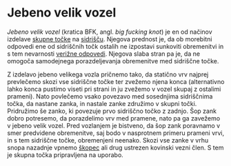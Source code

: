 # Jebeno velik vozel

_Jebeno velik vozel_ (kratica BFK, angl. _big fucking knot_) je en od načinov
izdelave [skupne točke](/skupna-tocka) na [sidrišču](/sidrisce). Njegova
prednost je, da ob morebitni odpovedi ene od sidriščnih točk ostalih ne
izpostavi sunkoviti obremenitvi in s tem nevarnosti
[verižne odpovedi](/verizna-odpoved). Njegova slaba stran pa je, da ne omogoča
samodejnega porazdeljevanja obremenitve med sidriščne točke.

Z izdelavo jebeno velikega vozla pričnemo tako, da statično vrv najprej
prevlečemo skozi vse sidriščne točke ter zvežemo njena konca (alternativno lahko
konca pustimo viseti pri strani in ju zvežemo v vozel skupaj z ostalimi
prameni). Nato povlečemo vsako povezavo med sosednjima sidriščnima točka, da
nastane zanka, in nastale zanke združimo v skupni točki. Pridružimo še zanko, ki
povezuje prvo sidriščno točko z zadnjo. Šop zank dobro potresemo, da porazdelimo
vrv med pramene, nato pa ga zavežemo v jebeno velik vozel. Pred vozlanjem je
bistveno, da šop zank poravnamo v smer predvidene obremenitve, saj bodo v
nasprotnem primeru prameni vrvi, in s tem sidriščne točke, obremenjeni neenako.
Skozi vse zanke v vrhu snopa nazadnje vpnemo [škopec](/skopec) ali drug ustrezen
kovinski vezni člen. S tem je skupna točka pripravljena na uporabo.
